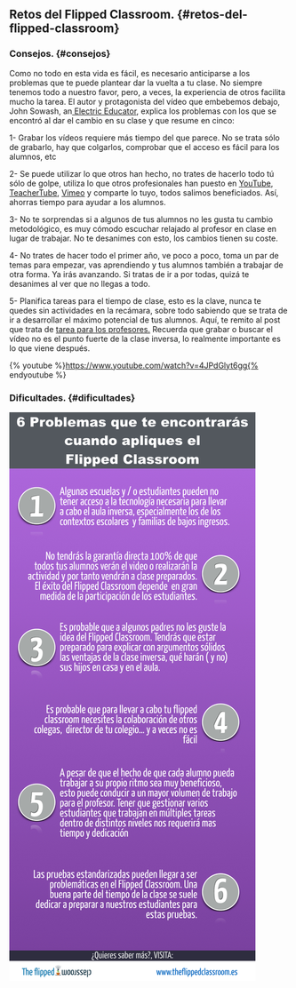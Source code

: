## Retos del Flipped Classroom. {#retos-del-flipped-classroom}

### Consejos. {#consejos}

Como no todo en esta vida es fácil, es necesario anticiparse a los problemas que te puede plantear dar la vuelta a tu clase. No siempre tenemos todo a nuestro favor, pero, a veces, la experiencia de otros facilita mucho la tarea. El autor y protagonista del vídeo que embebemos debajo, John Sowash, an[ Electric Educator](https://www.google.com/url?q=http://electriceducator.blogspot.com.es/&sa=D&ust=1511270171088000&usg=AFQjCNHRqkwF_8r4kGSwEJq9K0dZcZz3RA), explica los problemas con los que se encontró al dar el cambio en su clase y que resume en cinco:

1- Grabar los vídeos requiere más tiempo del que parece. No se trata sólo de grabarlo, hay que colgarlos, comprobar que el acceso es fácil para los alumnos, etc

2- Se puede utilizar lo que otros han hecho, no trates de hacerlo todo tú sólo de golpe, utiliza lo que otros profesionales han puesto en [YouTube](http://www.theflippedclassroom.es/5-cosas-que-me-hubiera-gustado-saber-cuando-empece-a-darle-la-vuelta-a-mi-clase/youtube.com), [TeacherTube](http://www.teachertube.com/), [Vimeo](http://www.theflippedclassroom.es/5-cosas-que-me-hubiera-gustado-saber-cuando-empece-a-darle-la-vuelta-a-mi-clase/vimeo.com) y comparte lo tuyo, todos salimos beneficiados. Así, ahorras tiempo para ayudar a los alumnos.

3- No te sorprendas si a algunos de tus alumnos no les gusta tu cambio metodológico, es muy cómodo escuchar relajado al profesor en clase en lugar de trabajar. No te desanimes con esto, los cambios tienen su coste.

4- No trates de hacer todo el primer año, ve poco a poco, toma un par de temas para empezar, vas aprendiendo y tus alumnos también a trabajar de otra forma. Ya irás avanzando. Si tratas de ir a por todas, quizá te desanimes al ver que no llegas a todo.

5- Planifica tareas para el tiempo de clase, esto es la clave, nunca te quedes sin actividades en la recámara, sobre todo sabiendo que se trata de ir a desarrollar el máximo potencial de tus alumnos. Aquí, te remito al post que trata de [tarea para los profesores.](https://www.google.com/url?q=http://www.theflippedclassroom.es/f-l-i-p-tarea-de-verano-para-los-profesores/&sa=D&ust=1511270171089000&usg=AFQjCNHwBW3jCFxv5d5I5w_5rIoxSv4OlQ) Recuerda que grabar o buscar el vídeo no es el punto fuerte de la clase inversa, lo realmente importante es lo que viene después.

{% youtube %}https://www.youtube.com/watch?v=4JPdGlyt6gg{% endyoutube %}

### Dificultades. {#dificultades}

![](/images/image11.png)